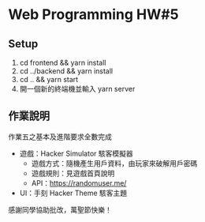 # Web Programming HW#5

## Setup

1. cd frontend && yarn install
2. cd ../backend && yarn install
3. cd .. && yarn start
4. 開一個新的終端機並輸入 yarn server

## 作業說明

作業五之基本及進階要求全數完成

- 遊戲：Hacker Simulator 駭客模擬器 
    - 遊戲方式：隨機產生用戶資料，由玩家來破解用戶密碼
    - 遊戲規則：見遊戲首頁說明
    - API：https://randomuser.me/
- UI：手刻 Hacker Theme 駭客主題

感謝同學協助批改，萬聖節快樂！